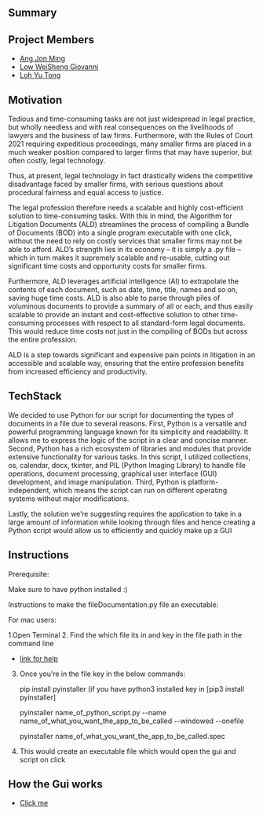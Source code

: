 ## Summary

## Project Members
- [Ang Jon Ming](https://github.com/jon3r4de)
- [Low WeiSheng Giovanni](https://github.com/giovannilow)
- [Loh Yu Tong](https://github.com/youdonnnn)


## Motivation

Tedious and time-consuming tasks are not just widespread in legal practice, but wholly needless and with real consequences on the livelihoods of lawyers and the business of law firms. Furthermore, with the Rules of Court 2021 requiring expeditious proceedings, many smaller firms are placed in a much weaker position compared to larger firms that may have superior, but often costly, legal technology. 

Thus, at present, legal technology in fact drastically widens the competitive disadvantage faced by smaller firms, with serious questions about procedural fairness and equal access to justice.

The legal profession therefore needs a scalable and highly cost-efficient solution to time-consuming tasks. With this in mind, the Algorithm for Litigation Documents (ALD) streamlines the process of compiling a Bundle of Documents (BOD) into a single program executable with one click, without the need to rely on costly services that smaller firms may not be able to afford. ALD’s strength lies in its economy – it is simply a .py file – which in turn makes it supremely scalable and re-usable, cutting out significant time costs and opportunity costs for smaller firms.

Furthermore, ALD leverages artificial intelligence (AI) to extrapolate the contents of each document, such as date, time, title, names and so on, saving huge time costs. ALD is also able to parse through piles of voluminous documents to provide a summary of all or each, and thus easily scalable to provide an instant and cost-effective solution to other time-consuming processes with respect to all standard-form legal documents. This would reduce time costs not just in the compiling of BODs but across the entire profession. 

ALD is a step towards significant and expensive pain points in litigation in an accessible and scalable way, ensuring that the entire profession benefits from increased efficiency and productivity.



## TechStack

We decided to use Python for our script for documenting the types of documents in a file due to several reasons. First, Python is a versatile and powerful programming language known for its simplicity and readability. It allows me to express the logic of the script in a clear and concise manner. Second, Python has a rich ecosystem of libraries and modules that provide extensive functionality for various tasks. In this script, I utilized collections, os, calendar, docx, tkinter, and PIL (Python Imaging Library) to handle file operations, document processing, graphical user interface (GUI) development, and image manipulation. Third, Python is platform-independent, which means the script can run on different operating systems without major modifications. 

Lastly, the solution we’re suggesting requires the application to take in a large amount of information while looking through files and hence creating a Python script would allow us to efficiently and quickly make up a GUI 

## Instructions 

Prerequisite: 

Make sure to have python installed :)

Instructions to make the fileDocumentation.py file an executable:

For mac users: 

1.Open Terminal
2. Find the which file its in and key in the file path in the command line 


- [link for help](https://support.apple.com/en-sg/guide/terminal/apddfb31307-3e90-432f-8aa7-7cbc05db27f7/mac#:~:text=In%20the%20Terminal%20app%20on,it%20in%20the%20new%20location.)

3. Once you’re in the file key in the below commands:
	
	pip install pyinstaller (if you have python3 installed key in [pip3 install pyinstaller] 

	pyinstaller name_of_python_script.py --name name_of_what_you_want_the_app_to_be_called --windowed --onefile

	pyinstaller name_of_what_you_want_the_app_to_be_called.spec 

4. This would create an executable file which would open the gui and script on click 


## How the Gui works 

- [Click me](https://docs.google.com/document/d/1sCcNOIv9fNf_n9Z4UowgdfXjKE5VcrCdsmLcb_UrdcA/edit?usp=sharing)




